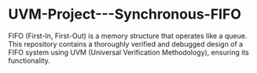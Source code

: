 # UVM-Project---Synchronous-FIFO
FIFO (First-In, First-Out) is a memory structure that operates like a queue. This repository contains a thoroughly verified and debugged design of a FIFO system using UVM (Universal Verification Methodology), ensuring its functionality. 
